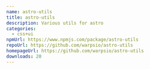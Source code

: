 ```yaml
---
name: astro-utils
title: astro-utils
description: Various utils for astro
categories:
  - css+ui
npmUrl: https://www.npmjs.com/package/astro-utils
repoUrl: https://github.com/warpsio/astro-utils
homepageUrl: https://github.com/warpsio/astro-utils
downloads: 20
---
```

